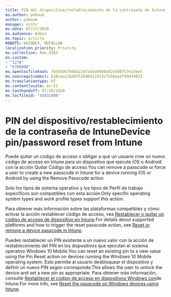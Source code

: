 ```yaml
---
title: PIN del dispositivo/restablecimiento de la contraseña de Intune
ms.author: pebaum
author: pebaum
manager: scotv
ms.date: 07/27/2020
ms.audience: Admin
ms.topic: article
ROBOTS: NOINDEX, NOFOLLOW
localization_priority: Priority
ms.collection: Adm_O365
ms.custom:
- "1278"
- "6700008"
ms.openlocfilehash: fd3bb957b0da22dfab5a9988a82e398757e12ee5
ms.sourcegitcommit: b10cea11b4975354b91193327b58aa4740d34833
ms.translationtype: HT
ms.contentlocale: es-ES
ms.lasthandoff: 07/28/2020
ms.locfileid: "45431806"
---
```

# <a name="device-pinpassword-reset-from-intune"></a><span data-ttu-id="5dc58-102">PIN del dispositivo/restablecimiento de la contraseña de Intune</span><span class="sxs-lookup"><span data-stu-id="5dc58-102">Device pin/password reset from Intune</span></span>

<span data-ttu-id="5dc58-103">Puede quitar un código de acceso o obligar a que un usuario cree un nuevo código de acceso en Intune para un dispositivo que ejecute iOS o Android con la acción Quitar Código de acceso.</span><span class="sxs-lookup"><span data-stu-id="5dc58-103">You can remove a passcode or force a user to create a new passcode in Intune for a device running iOS or Android by using the Remove Passcode action.</span></span>

<span data-ttu-id="5dc58-104">Solo los tipos de sistema operativo y los tipos de Perfil de trabajo específicos son compatibles con esta acción.</span><span class="sxs-lookup"><span data-stu-id="5dc58-104">Only specific operating system types and work profile types support this action.</span></span>

<span data-ttu-id="5dc58-105">Para obtener más información sobre las plataformas compatibles y cómo activar la acción restablecer código de acceso, vea [Restablecer o quitar un código de acceso de dispositivo en Intune](https://docs.microsoft.com/intune/device-passcode-reset).</span><span class="sxs-lookup"><span data-stu-id="5dc58-105">For details about supported platforms and how to trigger the reset passcode action, see [Reset or remove a device passcode in Intune](https://docs.microsoft.com/intune/device-passcode-reset).</span></span>

<span data-ttu-id="5dc58-106">Puedes restablecer un PIN existente a un nuevo valor con la acción de restablecimiento del PIN en los dispositivos que ejecutan el sistema operativo Windows 10 Mobile.</span><span class="sxs-lookup"><span data-stu-id="5dc58-106">You can reset an existing pin to a new value using the Pin Reset action on devices running the Windows 10 Mobile operating system.</span></span> <span data-ttu-id="5dc58-107">Esto permite al usuario desbloquear el dispositivo y definir un nuevo PIN según corresponda.</span><span class="sxs-lookup"><span data-stu-id="5dc58-107">This allows the user to unlock the device and set a new pin as appropriate.</span></span> <span data-ttu-id="5dc58-108">Para obtener más información, consulte [Restablecer el código de acceso en dispositivos Windows con](https://docs.microsoft.com/intune/device-windows-pin-reset)de Intune.</span><span class="sxs-lookup"><span data-stu-id="5dc58-108">For more info, see [Reset the passcode on Windows devices using Intune](https://docs.microsoft.com/intune/device-windows-pin-reset).</span></span>